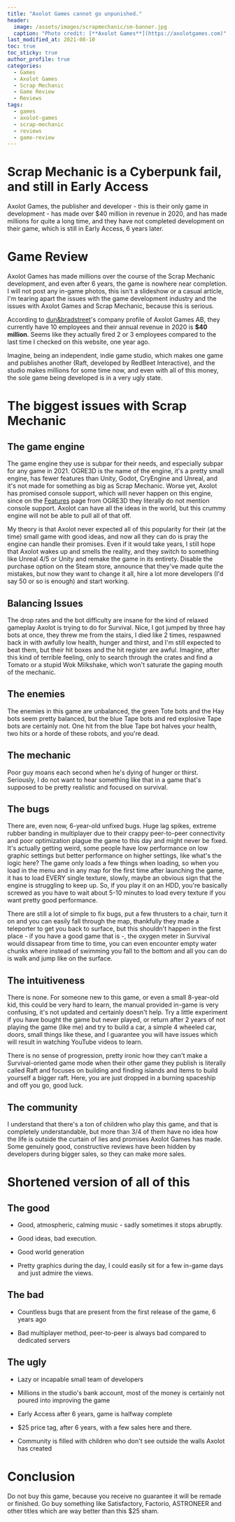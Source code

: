 ```yaml
---
title: "Axolot Games cannot go unpunished."
header:
  image: /assets/images/scrapmechanic/sm-banner.jpg
  caption: "Photo credit: [**Axolot Games**](https://axolotgames.com)"
last_modified_at: 2021-08-10
toc: true
toc_sticky: true
author_profile: true
categories:
  - Games
  - Axolot Games
  - Scrap Mechanic
  - Game Review
  - Reviews
tags:
  - games
  - axolot-games
  - scrap-mechanic
  - reviews
  - game-review
---
```


# Scrap Mechanic is a Cyberpunk fail, and still in Early Access

Axolot Games, the publisher and developer - this is their only game in development - has made over $40 million in revenue in 2020, and has made millions for quite a long time, and they have not completed development on their game, which is still in Early Access, 6 years later.

# Game Review

Axolot Games has made millions over the course of the Scrap Mechanic development, and even after 6 years, the game is nowhere near completion. I will not post any in-game photos, this isn't a slideshow or a casual article, I'm tearing apart the issues with the game development industry and the issues with Axolot Games and Scrap Mechanic, because this is serious.

According to [dun&bradstreet](https://www.dnb.com/business-directory/company-profiles.axolot_games_ab.9e2fe2fe18d366e95fd71f23ef8487f5.html)'s company profile of Axolot Games AB, they currently have 10 employees and their annual revenue in 2020 is **$40 million**. Seems like they actually fired 2 or 3 employees compared to the last time I checked on this website, one year ago.

Imagine, being an independent, indie game studio, which makes one game and publishes another (Raft, developed by RedBeet Interactive), and the studio makes millions for some time now, and even with all of this money, the sole game being developed is in a very ugly state.

# The biggest issues with Scrap Mechanic

## The game engine

The game engine they use is subpar for their needs, and especially subpar for any game in 2021. OGRE3D is the name of the engine, it's a pretty small engine, has fewer features than Unity, Godot, CryEngine and Unreal, and it's not made for something as big as Scrap Mechanic. Worse yet, Axolot has promised console support, which will never happen on this engine, since on the [Features](https://www.ogre3d.org/about/features) page from OGRE3D they literally do not mention console support. Axolot can have all the ideas in the world, but this crummy engine will not be able to pull all of that off.

My theory is that Axolot never expected all of this popularity for their (at the time) small game with good ideas, and now all they can do is pray the engine can handle their promises. Even if it would take years, I still hope that Axolot wakes up and smells the reality, and they switch to something like Unreal 4/5 or Unity and remake the game in its entirety. Disable the purchase option on the Steam store, announce that they've made quite the mistakes, but now they want to change it all, hire a lot more developers (I'd say 50 or so is enough) and start working.

## Balancing Issues

The drop rates and the bot difficulty are insane for the kind of relaxed gameplay Axolot is trying to do for Survival. Nice, I got jumped by three hay bots at once, they threw me from the stairs, I died like 2 times, respawned back in with awfully low health, hunger and thirst, and I'm still expected to beat them, but their hit boxes and the hit register are awful. Imagine, after this kind of terrible feeling, only to search through the crates and find a Tomato or a stupid Wok Milkshake, which won't saturate the gaping mouth of the mechanic.

## The enemies

The enemies in this game are unbalanced, the green Tote bots and the Hay bots seem pretty balanced, but the blue Tape bots and red explosive Tape bots are certainly not. One hit from the blue Tape bot halves your health, two hits or a horde of these robots, and you're dead.

## The mechanic

Poor guy moans each second when he's dying of hunger or thirst. Seriously, I do not want to hear something like that in a game that's supposed to be pretty realistic and focused on survival.

## The bugs

There are, even now, 6-year-old unfixed bugs. Huge lag spikes, extreme rubber banding in multiplayer due to their crappy peer-to-peer connectivity and poor optimization plague the game to this day and might never be fixed. It's actually getting weird, some people have low performance on low graphic settings but better performance on higher settings, like what's the logic here? The game only loads a few things when loading, so when you load in the menu and in any map for the first time after launching the game, it has to load EVERY single texture, slowly, maybe an obvious sign that the engine is struggling to keep up. So, if you play it on an HDD, you're basically screwed as you have to wait about 5-10 minutes to load every texture if you want pretty good performance.

There are still a lot of simple to fix bugs, put a few thrusters to a chair, turn it on and you can easily fall through the map, thankfully they made a teleporter to get you back to surface, but this shouldn't happen in the first place - if you have a good game that is -, the oxygen meter in Survival would dissapear from time to time, you can even encounter empty water chunks where instead of swimming you fall to the bottom and all you can do is walk and jump like on the surface.

## The intuitiveness

There is none. For someone new to this game, or even a small 8-year-old kid, this could be very hard to learn, the manual provided in-game is very confusing, it's not updated and certainly doesn't help. Try a little experiment if you have bought the game but never played, or return after 2 years of not playing the game (like me) and try to build a car, a simple 4 wheeled car, doors, small things like these, and I guarantee you will have issues which will result in watching YouTube videos to learn.

There is no sense of progression, pretty ironic how they can't make a Survival-oriented game mode when their other game they publish is literally called Raft and focuses on building and finding islands and items to build yourself a bigger raft. Here, you are just dropped in a burning spaceship and off you go, good luck.

## The community

I understand that there's a ton of children who play this game, and that is completely understandable, but more than 3/4 of them have no idea how the life is outside the curtain of lies and promises Axolot Games has made. Some genuinely good, constructive reviews have been hidden by developers during bigger sales, so they can make more sales.

# Shortened version of all of this

## The good

- Good, atmospheric, calming music - sadly sometimes it stops abruptly.

- Good ideas, bad execution.

- Good world generation

- Pretty graphics during the day, I could easily sit for a few in-game days and just admire the views.

## The bad

- Countless bugs that are present from the first release of the game, 6 years ago

- Bad multiplayer method, peer-to-peer is always bad compared to dedicated servers

## The ugly

- Lazy or incapable small team of developers

- Millions in the studio's bank account, most of the money is certainly not poured into improving the game

- Early Access after 6 years, game is halfway complete

- $25 price tag, after 6 years, with a few sales here and there.

- Community is filled with children who don't see outside the walls Axolot has created

# Conclusion

Do not buy this game, because you receive no guarantee it will be remade or finished. Go buy something like Satisfactory, Factorio, ASTRONEER and other titles which are way better than this $25 sham.
